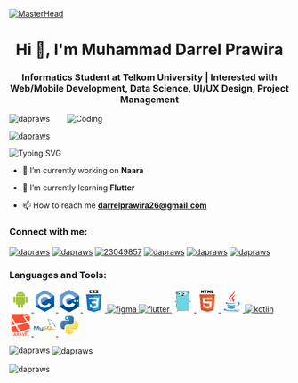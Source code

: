 [![MasterHead](https://mir-s3-cdn-cf.behance.net/project_modules/1400/81bb4b165684019.640b6038d133e.gif)](https://dapraws.io)
<h1 align="center">Hi 👋, I'm Muhammad Darrel Prawira</h1>
<h3 align="center">Informatics Student at Telkom University | Interested with Web/Mobile Development, Data Science, UI/UX Design, Project Management</h3>
<img align="right" alt="Coding" width="400" src="https://cdn.sanity.io/images/hpvpbfax/production/e261b661e656a59eabf809608249dca5ab7bca9f-480x600.gif">



<p align="left"> <img src="https://komarev.com/ghpvc/?username=dapraws&label=Profile%20views&color=0e75b6&style=flat" alt="dapraws" /> </p>

<p align="left"> <a href="https://twitter.com/dapraws" target="blank"><img src="https://img.shields.io/twitter/follow/dapraws?logo=twitter&style=for-the-badge" alt="dapraws" /></a> </p>
<img src="https://readme-typing-svg.herokuapp.com?font=Silkscreen&pause=500&color=00C804&center=true&vCenter=true&multiline=true&random=false&width=435&height=75&lines=Welcome+to+my+profile;Let's+code+together!" alt="Typing SVG" />

- 🔭 I’m currently working on **Naara**

- 🌱 I’m currently learning **Flutter**

- 📫 How to reach me **darrelprawira26@gmail.com**

<h3 align="left">Connect with me:</h3>
<p align="left">
<a href="https://twitter.com/dapraws" target="blank"><img align="center" src="https://raw.githubusercontent.com/rahuldkjain/github-profile-readme-generator/master/src/images/icons/Social/twitter.svg" alt="dapraws" height="30" width="40" /></a>
<a href="https://linkedin.com/in/dapraws" target="blank"><img align="center" src="https://raw.githubusercontent.com/rahuldkjain/github-profile-readme-generator/master/src/images/icons/Social/linked-in-alt.svg" alt="dapraws" height="30" width="40" /></a>
<a href="https://stackoverflow.com/users/23049857" target="blank"><img align="center" src="https://raw.githubusercontent.com/rahuldkjain/github-profile-readme-generator/master/src/images/icons/Social/stack-overflow.svg" alt="23049857" height="30" width="40" /></a>
<a href="https://kaggle.com/dapraws" target="blank"><img align="center" src="https://raw.githubusercontent.com/rahuldkjain/github-profile-readme-generator/master/src/images/icons/Social/kaggle.svg" alt="dapraws" height="30" width="40" /></a>
<a href="https://instagram.com/dapraws" target="blank"><img align="center" src="https://raw.githubusercontent.com/rahuldkjain/github-profile-readme-generator/master/src/images/icons/Social/instagram.svg" alt="dapraws" height="30" width="40" /></a>
<a href="https://dribbble.com/dapraws" target="blank"><img align="center" src="https://raw.githubusercontent.com/rahuldkjain/github-profile-readme-generator/master/src/images/icons/Social/dribbble.svg" alt="dapraws" height="30" width="40" /></a>
</p>

<h3 align="left">Languages and Tools:</h3>
<p align="left"> <a href="https://developer.android.com" target="_blank" rel="noreferrer"> <img src="https://raw.githubusercontent.com/devicons/devicon/master/icons/android/android-original-wordmark.svg" alt="android" width="40" height="40"/> </a> <a href="https://www.cprogramming.com/" target="_blank" rel="noreferrer"> <img src="https://raw.githubusercontent.com/devicons/devicon/master/icons/c/c-original.svg" alt="c" width="40" height="40"/> </a> <a href="https://www.w3schools.com/cpp/" target="_blank" rel="noreferrer"> <img src="https://raw.githubusercontent.com/devicons/devicon/master/icons/cplusplus/cplusplus-original.svg" alt="cplusplus" width="40" height="40"/> </a> <a href="https://www.w3schools.com/css/" target="_blank" rel="noreferrer"> <img src="https://raw.githubusercontent.com/devicons/devicon/master/icons/css3/css3-original-wordmark.svg" alt="css3" width="40" height="40"/> </a> <a href="https://www.figma.com/" target="_blank" rel="noreferrer"> <img src="https://www.vectorlogo.zone/logos/figma/figma-icon.svg" alt="figma" width="40" height="40"/> </a> <a href="https://flutter.dev" target="_blank" rel="noreferrer"> <img src="https://www.vectorlogo.zone/logos/flutterio/flutterio-icon.svg" alt="flutter" width="40" height="40"/> </a> <a href="https://golang.org" target="_blank" rel="noreferrer"> <img src="https://raw.githubusercontent.com/devicons/devicon/master/icons/go/go-original.svg" alt="go" width="40" height="40"/> </a> <a href="https://www.w3.org/html/" target="_blank" rel="noreferrer"> <img src="https://raw.githubusercontent.com/devicons/devicon/master/icons/html5/html5-original-wordmark.svg" alt="html5" width="40" height="40"/> </a> <a href="https://www.java.com" target="_blank" rel="noreferrer"> <img src="https://raw.githubusercontent.com/devicons/devicon/master/icons/java/java-original.svg" alt="java" width="40" height="40"/> </a> <a href="https://kotlinlang.org" target="_blank" rel="noreferrer"> <img src="https://www.vectorlogo.zone/logos/kotlinlang/kotlinlang-icon.svg" alt="kotlin" width="40" height="40"/> </a> <a href="https://laravel.com/" target="_blank" rel="noreferrer"> <img src="https://raw.githubusercontent.com/devicons/devicon/master/icons/laravel/laravel-plain-wordmark.svg" alt="laravel" width="40" height="40"/> </a> <a href="https://www.mysql.com/" target="_blank" rel="noreferrer"> <img src="https://raw.githubusercontent.com/devicons/devicon/master/icons/mysql/mysql-original-wordmark.svg" alt="mysql" width="40" height="40"/> </a> <a href="https://www.python.org" target="_blank" rel="noreferrer"> <img src="https://raw.githubusercontent.com/devicons/devicon/master/icons/python/python-original.svg" alt="python" width="40" height="40"/> </a> </p>

<p><img align="left" src="https://github-readme-stats.vercel.app/api/top-langs?username=dapraws&show_icons=true&theme=tokyonight&locale=en&layout=compact" alt="dapraws" /></p>

<p>&nbsp;<img align="center" src="https://github-readme-stats.vercel.app/api?username=dapraws&show_icons=true&locale=en" alt="dapraws" /></p>

<p><img align="center" src="https://github-readme-streak-stats.herokuapp.com/?user=dapraws&" alt="dapraws" /></p>


